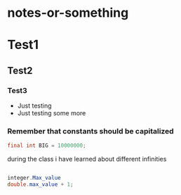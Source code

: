 # notes-or-something

# Test1
## Test2
### Test3

* Just testing
*  Just testing some more

### Remember that constants should be capitalized
```java
final int BIG = 10000000;
```

during the class i have learned about different infinities

``` java

integer.Max_value
double.max_value + 1;
```
